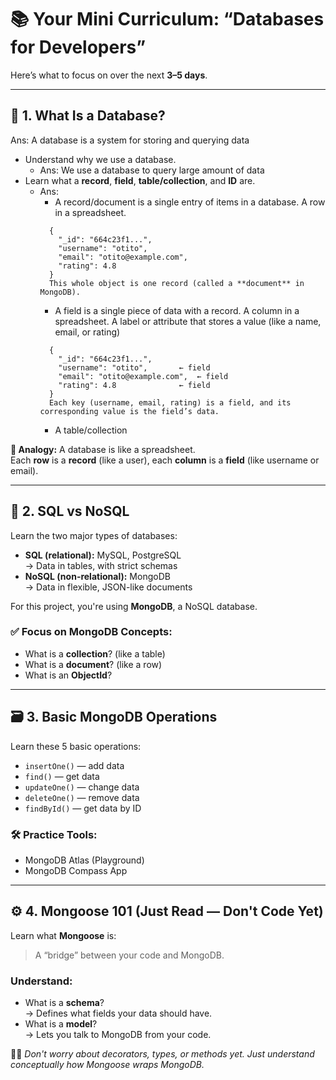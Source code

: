 # 📚 Your Mini Curriculum: “Databases for Developers”

Here’s what to focus on over the next **3–5 days**.

---

## 🔰 1. What Is a Database?
Ans: A database is a system for storing and querying data
- Understand why we use a database.
  - Ans: We use a database to query large amount of data
- Learn what a **record**, **field**, **table/collection**, and **ID** are.
  - Ans:
    - A record/document is a single entry of items in a database. A row in a spreadsheet.
    ```
      {
        "_id": "664c23f1...",
        "username": "otito",
        "email": "otito@example.com",
        "rating": 4.8
      }
      This whole object is one record (called a **document** in MongoDB).
    ```
    - A field is a single piece of data with a record. A column in a spreadsheet. A label or attribute that stores a value (like a name, email, or rating)
    ```
      {
        "_id": "664c23f1...",
        "username": "otito",       ← field
        "email": "otito@example.com",  ← field
        "rating": 4.8              ← field
      }
      Each key (username, email, rating) is a field, and its corresponding value is the field’s data.
    ```
    - A table/collection 


**🧠 Analogy:** A database is like a spreadsheet.  
Each **row** is a **record** (like a user), each **column** is a **field** (like username or email).

---

## 🧱 2. SQL vs NoSQL

Learn the two major types of databases:

- **SQL (relational):** MySQL, PostgreSQL  
  → Data in tables, with strict schemas
- **NoSQL (non-relational):** MongoDB  
  → Data in flexible, JSON-like documents

For this project, you're using **MongoDB**, a NoSQL database.

### ✅ Focus on MongoDB Concepts:

- What is a **collection**? (like a table)
- What is a **document**? (like a row)
- What is an **ObjectId**?

---

## 🗃️ 3. Basic MongoDB Operations

Learn these 5 basic operations:

- `insertOne()` — add data  
- `find()` — get data  
- `updateOne()` — change data  
- `deleteOne()` — remove data  
- `findById()` — get data by ID

### 🛠️ Practice Tools:

- MongoDB Atlas (Playground)
- MongoDB Compass App

---

## ⚙️ 4. Mongoose 101 (Just Read — Don't Code Yet)

Learn what **Mongoose** is:  
> A “bridge” between your code and MongoDB.

### Understand:

- What is a **schema**?  
  → Defines what fields your data should have.
- What is a **model**?  
  → Lets you talk to MongoDB from your code.

🧘‍♂️ *Don't worry about decorators, types, or methods yet. Just understand conceptually how Mongoose wraps MongoDB.*
